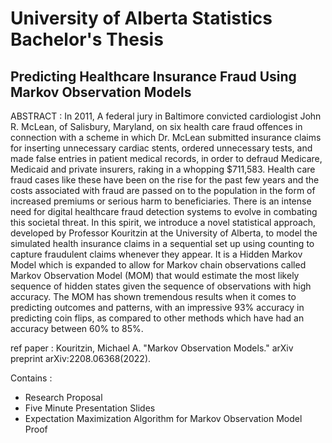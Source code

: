 # University of Alberta Statistics Bachelor's Thesis

## Predicting Healthcare Insurance Fraud Using Markov Observation Models

ABSTRACT : In 2011, A federal jury in Baltimore convicted cardiologist John R. McLean, of Salisbury, Maryland, on six health care fraud offences in connection with a scheme in which Dr. McLean submitted insurance claims for inserting unnecessary cardiac stents, ordered unnecessary tests, and made false entries in patient medical records, in order to defraud Medicare, Medicaid and private insurers, raking in a whopping $711,583. Health care fraud cases like these have been on the rise for the past few years and the costs associated with fraud are passed on to the population in the form of increased premiums or serious harm to beneficiaries. There is an intense need for digital healthcare fraud detection systems to evolve in combating this societal threat. In this spirit, we introduce a novel statistical approach, developed by Professor Kouritzin at the University of Alberta, to model the simulated health insurance claims in a sequential set up using counting to capture fraudulent claims whenever they appear. It is a Hidden Markov Model which is expanded to allow for Markov chain observations called Markov Observation Model (MOM) that would estimate the most likely sequence of hidden states given the sequence of observations with high accuracy. The MOM has shown tremendous results when it comes to predicting outcomes and patterns, with an impressive 93\% accuracy in predicting coin flips, as compared to other methods which have had an accuracy between 60% to 85%. 

ref paper : Kouritzin, Michael A. "Markov Observation Models." arXiv preprint arXiv:2208.06368(2022). 

Contains :

- Research Proposal
- Five Minute Presentation Slides
- Expectation Maximization Algorithm for Markov Observation Model Proof
